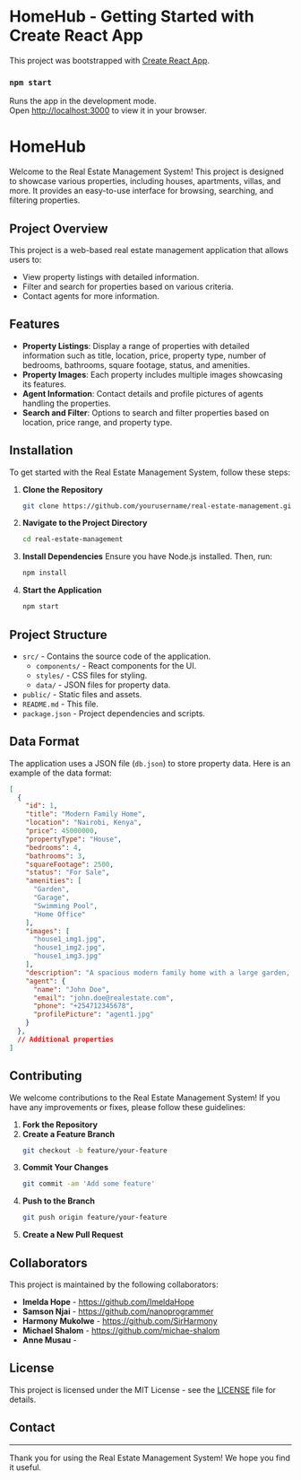 # HomeHub - Getting Started with Create React App

This project was bootstrapped with [Create React App](https://github.com/facebook/create-react-app).


### `npm start`

Runs the app in the development mode.\
Open [http://localhost:3000](http://localhost:3000) to view it in your browser.


# HomeHub

Welcome to the Real Estate Management System! This project is designed to showcase various properties, including houses, apartments, villas, and more. It provides an easy-to-use interface for browsing, searching, and filtering properties.

## Project Overview

This project is a web-based real estate management application that allows users to:

- View property listings with detailed information.
- Filter and search for properties based on various criteria.
- Contact agents for more information.

## Features

- **Property Listings**: Display a range of properties with detailed information such as title, location, price, property type, number of bedrooms, bathrooms, square footage, status, and amenities.
- **Property Images**: Each property includes multiple images showcasing its features.
- **Agent Information**: Contact details and profile pictures of agents handling the properties.
- **Search and Filter**: Options to search and filter properties based on location, price range, and property type.

## Installation

To get started with the Real Estate Management System, follow these steps:

1. **Clone the Repository**
   ```bash
   git clone https://github.com/yourusername/real-estate-management.git
   ```
2. **Navigate to the Project Directory**
   ```bash
   cd real-estate-management
   ```
3. **Install Dependencies**
   Ensure you have Node.js installed. Then, run:
   ```bash
   npm install
   ```
4. **Start the Application**
   ```bash
   npm start
   ```

## Project Structure

- `src/` - Contains the source code of the application.
  - `components/` - React components for the UI.
  - `styles/` - CSS files for styling.
  - `data/` - JSON files for property data.
- `public/` - Static files and assets.
- `README.md` - This file.
- `package.json` - Project dependencies and scripts.

## Data Format

The application uses a JSON file (`db.json`) to store property data. Here is an example of the data format:

```json
[
  {
    "id": 1,
    "title": "Modern Family Home",
    "location": "Nairobi, Kenya",
    "price": 45000000,
    "propertyType": "House",
    "bedrooms": 4,
    "bathrooms": 3,
    "squareFootage": 2500,
    "status": "For Sale",
    "amenities": [
      "Garden",
      "Garage",
      "Swimming Pool",
      "Home Office"
    ],
    "images": [
      "house1_img1.jpg",
      "house1_img2.jpg",
      "house1_img3.jpg"
    ],
    "description": "A spacious modern family home with a large garden, perfect for a growing family.",
    "agent": {
      "name": "John Doe",
      "email": "john.doe@realestate.com",
      "phone": "+254712345678",
      "profilePicture": "agent1.jpg"
    }
  },
  // Additional properties
]
```

## Contributing

We welcome contributions to the Real Estate Management System! If you have any improvements or fixes, please follow these guidelines:

1. **Fork the Repository**
2. **Create a Feature Branch**
   ```bash
   git checkout -b feature/your-feature
   ```
3. **Commit Your Changes**
   ```bash
   git commit -am 'Add some feature'
   ```
4. **Push to the Branch**
   ```bash
   git push origin feature/your-feature
   ```
5. **Create a New Pull Request**

## Collaborators

This project is maintained by the following collaborators:
- **Imelda Hope** - https://github.com/ImeldaHope
- **Samson Njai** - https://github.com/nanoprogrammer
- **Harmony Mukolwe** - https://github.com/SirHarmony
- **Michael Shalom** - https://github.com/michae-shalom
- **Anne Musau**  - 

## License

This project is licensed under the MIT License - see the [LICENSE](LICENSE) file for details.

## Contact


---

Thank you for using the Real Estate Management System! We hope you find it useful.
```
